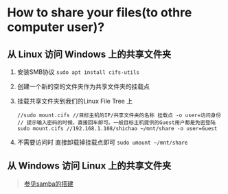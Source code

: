 # How to share your files(to othre computer user)?

## 从 Linux 访问 Windows 上的共享文件夹 
1. 安装SMB协议 `sudo apt install cifs-utils`
2. 创建一个新的空的文件夹作为共享文件夹的挂载点
3. 挂载共享文件夹到我们的Linux File Tree 上
    ```shell
    //sudo mount.cifs //目标主机的IP/共享文件夹的名称 挂载点 -o user=访问身份 
    // 提示输入密码的时候，直接回车即可。一般目标主机提供的Guest用户都是免密登陆
    sudo mount.cifs //192.168.1.108/shichao ~/mnt/share -o user=Guest
    ```

4. 不需要访问时 直接卸载掉挂载点即可 `sudo umount ~/mnt/share`

## 从 Windows 访问 Linux 上的共享文件夹
> [参见samba的搭建](../core-tool-usage/samba_config.md) 



